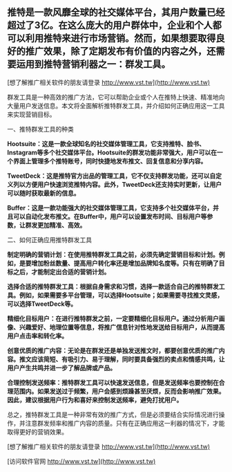 ## **推特是一款风靡全球的社交媒体平台，其用户数量已经超过了3亿。在这么庞大的用户群体中，企业和个人都可以利用推特来进行市场营销。然而，如果想要取得良好的推广效果，除了定期发布有价值的内容之外，还需要运用到推特营销利器之一：群发工具。**

[想了解推广相关软件的朋友请登录 http://www.vst.tw](http://www.vst.tw)

群发工具是一种高效的推广方法，它可以帮助企业或个人在推特上快速、精准地向大量用户发送信息。本文将全面解析推特群发工具，并介绍如何正确应用这一工具来实现营销目标。

一、推特群发工具的种类

**Hootsuite：这是一款全球知名的社交媒体管理工具，它支持推特、脸书、Instagram等多个社交媒体平台。Hootsuite的群发功能非常强大，用户可以在一个界面上管理多个推特账号，同时快捷地发布推文、回复信息和分享内容。**

**TweetDeck：这是推特官方出品的管理工具，它不仅支持群发功能，还可以自定义列以方便用户快速浏览推特内容。此外，TweetDeck还支持实时更新，让用户可以随时获取最新的信息。**

**Buffer：这是一款功能强大的社交媒体管理工具，它支持多个社交媒体平台，并且可以自动化发布推文。在Buffer中，用户可以设置发布时间、目标用户等参数，让群发更加精准、高效。**

二、如何正确应用推特群发工具

**制定明确的营销计划：在使用推特群发工具之前，必须先确定营销目标和计划。例如，是要增加粉丝数量、提高用户转化率还是增加品牌知名度等。只有在明确了目标之后，才能制定出合适的营销计划。**

**选择合适的推特群发工具：根据自身需求和习惯，选择一款适合自己的推特群发工具。例如，如果需要多平台管理，可以选择Hootsuite；如果需要寻找推文灵感，可以选择TweetDeck等。**

**精细化目标用户：在进行推特群发之前，一定要精细化目标用户。通过分析用户画像、兴趣爱好、地理位置等信息，将推广信息针对性地发送给目标用户，从而提高用户点击率和转化率。**

**创意优质的推广内容：无论是在群发还是单独发送推文时，都要创意优质的推广内容。推文应该简短、有吸引力、易于理解，同时要具备强烈的卖点和情感共鸣，让用户产生共鸣并进一步了解品牌或产品。**

**合理控制发送频率：推特群发工具可以快速发送信息，但是发送频率也要控制在合理范围内。如果发送过于频繁，用户会感到烦躁甚至厌烦，反而会影响推广效果。因此，建议根据用户行为和喜好来控制发送频率，避免打扰用户。**

总之，推特群发工具是一种非常有效的推广方式，但是必须要结合实际情况进行操作，并注意群发频率和推广内容的质量。只有在正确应用这一利器的情况下，才能取得更好的营销效果。

[想了解推广相关软件的朋友请登录 http://www.vst.tw](http://www.vst.tw)


[访问软件官网 http://www.vst.tw](http://www.vst.tw)
